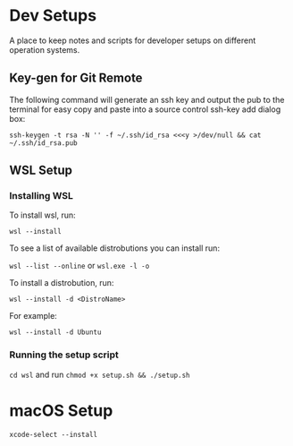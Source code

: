 # Dev Setups

A place to keep notes and scripts for developer setups on different operation systems.

## Key-gen for Git Remote

The following command will generate an ssh key and output the pub to the terminal for easy copy and paste into a source control ssh-key add dialog box:

`ssh-keygen -t rsa -N '' -f ~/.ssh/id_rsa <<<y >/dev/null && cat ~/.ssh/id_rsa.pub`

## WSL Setup

### Installing WSL

To install wsl, run:

`wsl --install`

To see a list of available distrobutions you can install run:

`wsl --list --online` or `wsl.exe -l -o`

To install a distrobution, run:

`wsl --install -d <DistroName>`

For example:

`wsl --install -d Ubuntu`

### Running the setup script

`cd wsl` and run `chmod +x setup.sh && ./setup.sh` 

# macOS Setup


`xcode-select --install`